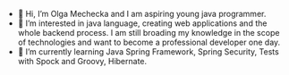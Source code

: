 - 👋 Hi, I’m Olga Mechecka and I am aspiring young java programmer. 
- 👀 I’m interested in java language, creating web applications and the whole backend process.
  I am still broading my knowledge in the scope of technologies and want to become a professional developer one day.
- 🌱 I’m currently learning Java Spring Framework, Spring Security, Tests with Spock and Groovy, Hibernate.

